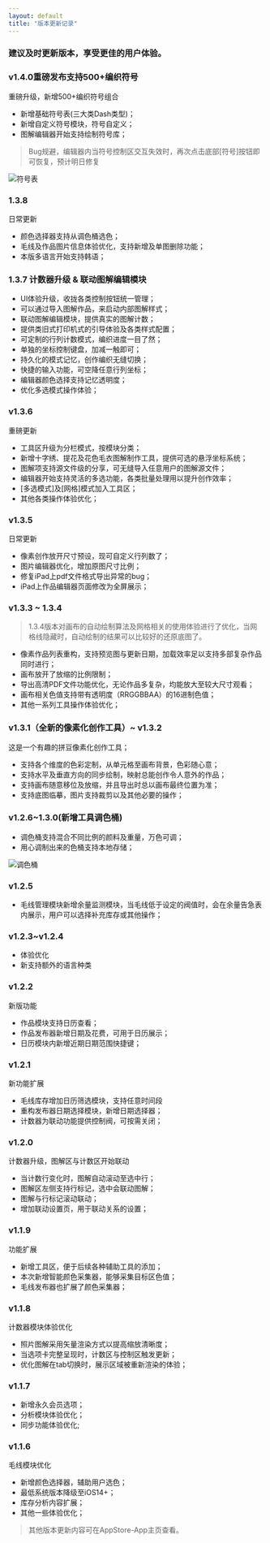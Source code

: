 ```yaml
---
layout: default
title: "版本更新记录"
---
```


### 建议及时更新版本，享受更佳的用户体验。

### v1.4.0重磅发布支持500+编织符号
重磅升级，新增500+编织符号组合
- 新增基础符号表(三大类Dash类型)；
- 新增自定义符号模块，符号自定义；
- 图解编辑器开始支持绘制符号库；

> Bug规避，编辑器内当符号控制区交互失效时，再次点击底部[符号]按钮即可恢复，预计明日修复

![符号表](/assets/images/symbol.png)


### 1.3.8

日常更新
- 颜色选择器支持从调色桶选色；
- 毛线及作品图片信息体验优化，支持新增及单图删除功能；
- 本版多语言开始支持韩语；


### 1.3.7 计数器升级 & 联动图解编辑模块

- UI体验升级，收拢各类控制按钮统一管理；
- 可以通过导入图解作品，来启动内部图解样式；
- 联动图解编辑模块，提供真实的图解计数；
- 提供类旧式打印机式的引导体验及各类样式配置；
- 可定制的行列计数模式，编织进度一目了然；
- 单独的坐标控制键盘，加减一触即可；
- 持久化的模式记忆，创作编织无缝切换；
- 快捷的输入功能，可空降任意行列坐标；
- 编辑器颜色选择支持记忆透明度；
- 优化多选模式操作体验；

### v1.3.6

重磅更新
- 工具区升级为分栏模式，按模块分类；
- 新增十字绣、提花及花色毛衣图解制作工具，提供可选的悬浮坐标系统；
- 图解项支持源文件级的分享，可无缝导入任意用户的图解源文件；
- 编辑器开始支持灵活的多选功能，各类批量处理用以提升创作效率；
- [多选模式]及[网格]模式加入工具区；
- 其他各类操作体验优化；

### v1.3.5

日常更新
- 像素创作放开尺寸预设，现可自定义行列数了；
- 图片编辑器优化，增加原图尺寸比例；
- 修复iPad上pdf文件格式导出异常的bug；
- iPad上作品编辑器页面修改为全屏展示；


### v1.3.3 ~ 1.3.4

> 1.3.4版本对画布的自动绘制算法及网格相关的使用体验进行了优化，当网格线隐藏时，自动绘制的结果可以比较好的还原底图了。

- 像素作品列表重构，支持预览图与更新日期，加载效率足以支持多部复杂作品同时进行；
- 画布放开了放缩的比例限制；
- 导出高清PDF文件功能优化，无论作品多复杂，均能放大至较大尺寸观看；
- 画布相关色值支持带有透明度（RRGGBBAA）的16进制色值；
- 其他一系列工具操作体验优化；



### v1.3.1（全新的像素化创作工具）~ v1.3.2

这是一个有趣的拼豆像素化创作工具；
- 支持各个维度的色彩定制，从单元格至画布背景，色彩随心意；
- 支持水平及垂直方向的同步绘制，映射总能创作令人意外的作品；
- 支持画布随意移位及放缩，并且导出时总以画布最终位置为准；
- 支持底图临摹，图片支持裁剪以及其他必要的操作；


### v1.2.6~1.3.0(新增工具调色桶)

- 调色桶支持混合不同比例的颜料及重量，万色可调；
- 用心调制出来的色桶支持本地存储；

![调色桶](/assets/images/bucket.png)

### v1.2.5

- 毛线管理模块新增余量监测模块，当毛线低于设定的阀值时，会在余量告急表内展示，用户可以选择补充库存或其他操作；

### v1.2.3~v1.2.4
- 体验优化
- 新支持额外的语言种类

### v1.2.2
新版功能

- 作品模块支持日历查看；
- 作品发布器新增日期及花费，可用于日历展示；
- 日历模块内新增近期日期范围快捷键；

### v1.2.1
新功能扩展

- 毛线库存增加日历筛选模块，支持任意时间段
- 重构发布器日期选择模块，新增日期选择器；
- 计数器为联动功能提供控制阀，可按需关闭；

### v1.2.0
计数器升级，图解区与计数区开始联动

- 当计数行变化时，图解自动滚动至选中行；
- 图解区左侧支持行标记，选中会联动图解；
- 图解与行标记滚动联动；
- 增加联动设置页，用于联动关系的设置；

### v1.1.9
功能扩展

- 新增工具区，便于后续各种辅助工具的添加；
- 本次新增智能颜色采集器，能够采集目标区色值；
- 毛线发布器也扩展了颜色采集器；

### v1.1.8
计数器模块体验优化

- 照片图解采用矢量渲染方式以提高缩放清晰度；
- 当选项卡完整呈现时，计数区与控制区触发更新；
- 优化图解在tab切换时，展示区域被重新渲染的体验；

### v1.1.7
- 新增永久会员选项；
- 分析模块体验优化；
- 同步功能体验优化;

### v1.1.6

毛线模块优化
- 新增颜色选择器，辅助用户选色；
- 最低系统版本降级至iOS14+；
- 库存分析内容扩展；
- 其他一些体验优化；


> 其他版本更新内容可在AppStore-App主页查看。

